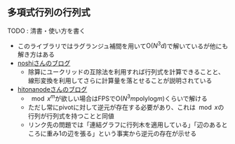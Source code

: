 ## 多項式行列の行列式

TODO : 清書・使い方を書く

- このライブラリではラグランジュ補間を用いて$\mathrm{O}(N^3 d)$で解いているが他にも解き方はある
- [noshiさんのブログ](https://noshi91.hatenablog.com/entry/2020/11/28/115621)
  - 除算にユークリッドの互除法を利用すれば行列式を計算できることと、線形変換を利用してさらに計算量を落とせることが説明されている
- [hitonanodeさんのブログ](https://rsm9.hatenablog.com/entry/2020/11/28/005448)
  - $\mod x^m$が欲しい場合はFPSで$\mathrm{O}(N^3 m \mathrm{polylog} m)$くらいで解ける
  - ただし常にpivotに対して逆元が存在する必要があり、これは$\mod x$の行列が行列式を持つことと同値
  - リンク先の問題では「連結グラフに行列木を適用している」「辺のあるところに重み$1$の辺を張る」という事実から逆元の存在が示せる
